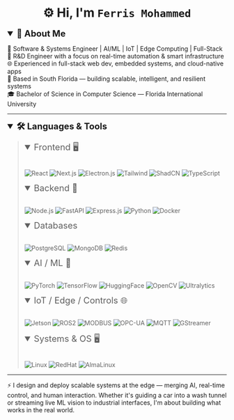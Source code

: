 <h1 align="center">⚙️ Hi, I'm <code>Ferris Mohammed</code> </h1>

<details open>
<summary style="font-size: 20px; font-weight:bold;">🧠 About Me</summary>

🔧 Software & Systems Engineer | AI/ML | IoT | Edge Computing | Full-Stack  
🧪 R&D Engineer with a focus on real-time automation & smart infrastructure  
🌐 Experienced in full-stack web dev, embedded systems, and cloud-native apps  
🌴 Based in South Florida — building scalable, intelligent, and resilient systems  
🎓 Bachelor of Science in Computer Science — Florida International University  

</details>

---

<details open>
<summary style="font-size: 20px; font-weight:bold;">🛠️ Languages & Tools</summary>
<blockquote>

<details open>
<summary style="font-size: 20px;">Frontend 🖥️</summary>
&nbsp;

![React](https://img.shields.io/badge/-React-20232A?style=flat-square&logo=react) ![Next.js](https://img.shields.io/badge/-Next.js-000?style=flat-square&logo=next.js) ![Electron.js](https://img.shields.io/badge/-Electron-2c2e3a?style=flat-square&logo=electron&logoColor=9FEAF9) ![Tailwind](https://img.shields.io/badge/-Tailwind-0ea5e9?style=flat-square&logo=tailwind-css) ![ShadCN](https://img.shields.io/badge/-shadcn/ui-000?style=flat-square) ![TypeScript](https://img.shields.io/badge/-TypeScript-3178c6?style=flat-square&logo=typescript)

</details>

<details open>
<summary style="font-size: 20px;">Backend 🧠</summary>
&nbsp;

![Node.js](https://img.shields.io/badge/-Node.js-339933?style=flat-square&logo=node.js) ![FastAPI](https://img.shields.io/badge/-FastAPI-009688?style=flat-square&logo=fastapi) ![Express.js](https://img.shields.io/badge/-Express-000?style=flat-square&logo=express) ![Python](https://img.shields.io/badge/-Python-3776AB?style=flat-square&logo=python) ![Docker](https://img.shields.io/badge/-Docker-2496ED?style=flat-square&logo=docker)

</details>

<details open>
<summary style="font-size: 20px;">Databases</summary>
&nbsp;

![PostgreSQL](https://img.shields.io/badge/-PostgreSQL-4169e1?style=flat-square&logo=postgresql) ![MongoDB](https://img.shields.io/badge/-MongoDB-4ea94b?style=flat-square&logo=mongodb) ![Redis](https://img.shields.io/badge/-Redis-dc382d?style=flat-square&logo=redis)

</details>

<details open>
<summary style="font-size: 20px;">AI / ML 🤖</summary>
&nbsp;

![PyTorch](https://img.shields.io/badge/-PyTorch-ee4c2c?style=flat-square&logo=pytorch) ![TensorFlow](https://img.shields.io/badge/-TensorFlow-FF6F00?style=flat-square&logo=tensorflow) ![HuggingFace](https://img.shields.io/badge/-HuggingFace-fcd53f?style=flat-square&logo=huggingface) ![OpenCV](https://img.shields.io/badge/-OpenCV-5C3EE8?style=flat-square&logo=opencv) ![Ultralytics](https://img.shields.io/badge/-YOLOv8-222?style=flat-square&logo=python)

</details>

<details open>
<summary style="font-size: 20px;">IoT / Edge / Controls 🌐</summary>
&nbsp;

![Jetson](https://img.shields.io/badge/-Jetson_Nano-76b900?style=flat-square&logo=nvidia) ![ROS2](https://img.shields.io/badge/-ROS2-22314E?style=flat-square&logo=ros) ![MODBUS](https://img.shields.io/badge/-MODBUS-blue?style=flat-square) ![OPC-UA](https://img.shields.io/badge/-OPC--UA-0072C6?style=flat-square) ![MQTT](https://img.shields.io/badge/-MQTT-660066?style=flat-square) ![GStreamer](https://img.shields.io/badge/-GStreamer-8AE234?style=flat-square&logo=gstreamer)

</details>

<details open>
<summary style="font-size: 20px;">Systems & OS 🖥️</summary>
&nbsp;

![Linux](https://img.shields.io/badge/-Linux-FCC624?style=flat-square&logo=linux&logoColor=black) ![RedHat](https://img.shields.io/badge/-Red%20Hat%20Enterprise%20Linux-EE0000?style=flat-square&logo=redhat) ![AlmaLinux](https://img.shields.io/badge/-AlmaLinux-2C375C?style=flat-square)

</details>

</blockquote>
</details>

---

⚡ I design and deploy scalable systems at the edge — merging AI, real-time control, and human interaction. Whether it's guiding a car into a wash tunnel or streaming live ML vision to industrial interfaces, I'm about building what works in the real world.
